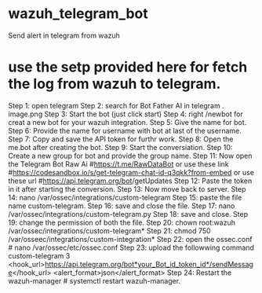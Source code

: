 # wazuh_telegram_bot
Send alert in telegram from wazuh


# use the setp provided here for fetch the log from wazuh to telegram.
Step 1: open telegram
Step 2: search for Bot Father AI in telegram .
image.png
Step 3: Start the bot (just click start)
Step 4: right /newbot for creat a new bot for your wazuh integration.
Step 5: Give the name for bot.
Step 6: Provide the name for username with bot at last of the username.
Step 7: Copy and save the API token for furthr work.
Step 8: Open the me.bot after creating the bot.
Step 9: Start the conversiation.
Step 10: Create a new group for bot and provide the group name.
Step 11: Now open the Telegram Bot Raw Ai #https://t.me/RawDataBot or use these link #https://codesandbox.io/s/get-telegram-chat-id-q3qkk?from-embed or use these url #https://api.telegram.org/bot<YourBOTToken>/getUpdates
Step 12: Paste the token in it after starting the conversion.
Step 13: Now move back to server.
Step 14: nano /var/ossec/integrations/custom-telegram
Step 15: paste the file name custom-telegram.
Step 16: save and close the file.
Step 17: nano /var/ossec/integrations/custom-telegram.py
Step 18: save and close.
Step 19: change the permission of both the file.
Step 20: chown root:wazuh /var/ossec/integrations/custom-telegram*
Step 21: chmod 750 /var/osseec/integrations/custom-integration*
Step 22: open the ossec.conf # nano /var/ossec/etc/ossec.conf
Step 23: upload the followwing command
    <integration>
        <name>custom-telegram</name>
        <level>3</level>
        <hook_url>https://api.telegram.org/bot*your_Bot_id_token_id*/sendMessage</hook_url>
        <alert_format>json</alert_format>
    </integration>
Step 24: Restart the wazuh-manager # systemctl restart wazuh-manager.